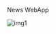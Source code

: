 News WebApp

![img1](https://user-images.githubusercontent.com/76547149/147836667-a5ca8059-7a18-4a61-9a9c-6f9e26645ea2.png)



